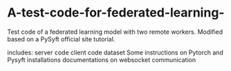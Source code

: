 # A-test-code-for-federated-learning-
Test code of a federated learning model with two remote workers. 
Modified based on a PySyft official site tutorial.

includes:
server code
client code
dataset
Some instructions on Pytorch and Pysyft installations
documentations on websocket communication
